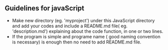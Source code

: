 ## Guidelines for javaScript
* Make new directory (eg. 'myproject') under this JavaScript directory and add your codes and include a README.md file( eg. 'description.md')
explaining about the code function, in one or two lines. 
* If the program is simple and programe name ( good naming convention is necessary) is enough then no need to add README.md file.

